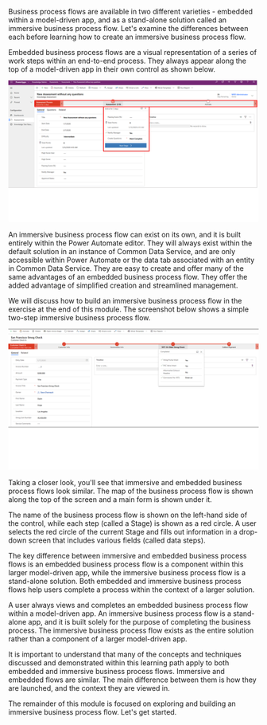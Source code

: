 Business process flows are available in two different varieties -
embedded within a model-driven app, and as a stand-alone solution called
an immersive business process flow. Let's examine the differences
between each before learning how to create an immersive business process
flow.

Embedded business process flows are a visual representation of a series
of work steps within an end-to-end process. They always appear along the
top of a model-driven app in their own control as shown below.

![Embedded business process flow with Stage displayed](../media/1-embedded-business-process-flow-stage-displayed.png)

An immersive business process flow can exist on its own, and it is built entirely
within the Power Automate editor. They will always exist within the default
solution in an instance of Common Data Service, and are only accessible
within Power Automate or the data tab associated with an entity in
Common Data Service. They are easy to create and offer many of the
same advantages of an embedded business process flow. They offer the added
advantage of simplified creation and streamlined management.

We will discuss how to build an immersive business process flow in the
exercise at the end of this module. The screenshot below shows a simple
two-step immersive business process flow.

![Immersive business process flow two-step example](../media/2-immersive-business-process-flow-stage-displayed.png)

Taking a closer look, you'll see that immersive and embedded business
process flows look similar. The map of the business process flow
is shown along the top of the screen and a main form is shown under it.

The name of the business process flow is shown on the left-hand side of the 
control, while each step (called a Stage) is shown as a red circle. A user
selects the red circle of the current Stage and fills out information in
a drop-down screen that includes various fields (called data steps).

The key difference between immersive and embedded business process flows
is an embedded business process flow is a component within this larger
model-driven app, while the immersive business process flow is a
stand-alone solution. Both embedded and immersive business process flows
help users complete a process within the context of a larger solution. 

A user always views and completes an embedded business process flow within
a model-driven app. An immersive business process flow is a stand-alone
app, and it is built solely for the purpose of completing the business
process. The immersive business process flow exists as the entire solution
rather than a component of a larger model-driven app.

It is important to understand that many of the concepts and techniques
discussed and demonstrated within this learning path apply to both
embedded and immersive business process flows. Immersive and embedded
flows are similar. The main difference between them is how they are
launched, and the context they are viewed in.

The remainder of this module is focused on exploring and building an 
immersive business process flow. Let's get started.
